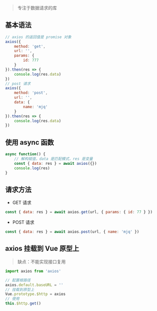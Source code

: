 > 专注于数据请求的库

## 基本语法

```javascript
// axios 的返回值是 promise 对象 
axios({
    method: 'get',
    url: '',
    params: {
        id: 777
    }
}).then(res => {
    console.log(res.data)
})
// post 请求
axios({
    method: 'post',
    url: '',
    data: {
        name: 'mjq'
    }
}).then(res => {
    console.log(res.data)
})
```

## 使用 async 函数

```javascript
async function() {
    // 解构赋值，data 是匹配模式，res 是变量
    const { data: res } = await axios({})
    console.log(res)
}
```

## 请求方法

- GET 请求

```javascript
const { data: res } = await axios.get(url, { params: { id: 77 } })
```

- POST 请求

```javascript
const { data: res } = await axios.post(url, { name: 'mjq' })
```
## axios 挂载到 Vue 原型上

> 缺点：不能实现接口复用

```javascript
import axios from 'axios'

// 配置根路径
axios.default.baseURL = ''
// 挂载到原型上
Vue.prototype.$http = axios
// 使用
this.$http.get()
```

